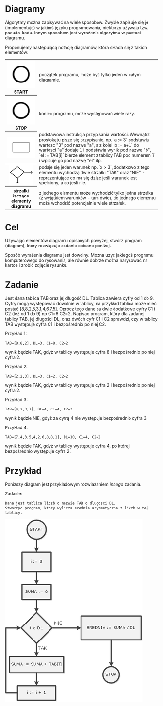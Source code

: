  Diagramy
==========

Algorytmy można zapisywać na wiele sposobów. Zwykle zapisuje się je (implementuje) w jakimś języku programowania,
niektórzy używaja tzw. pseudo-kodu. Innym sposobem jest wyrażenie algorytmu w postaci diagramu.

Proponujemy następującą notację diagramów, która składa się z takich elementów:
<table>
 <tr> <th> <img src='starter.png' alt='START'/>  START </th> <td> początek programu, może być tylko jeden w całym diagramie. </td> </tr>
 <tr> <th> <img src='starter.png' alt='STOP'/> STOP </th> <td> koniec programu, może występować wiele razy. </td> </tr>
 <tr> <th> <img src='activity.png' alt='Instrukcja'/> </th> <td> podstawowa instrukcja przypisania wartości. Wewnątrz prostokątu pisze się przypisanie, np. `a := 3` podstawia wartosc "3" pod nazwe "a", 
a z kolei `b := a+1` do wartosci "a" dodaje 1 i podstawia wynik pod nazwe "b", `el := TAB[i]` bierze 
element z tablicy TAB pod numerem `i` i wpisuje go pod nazwę "el" itp. </td> </tr>
 <tr> <th> <img src='condition_small.png' alt='Warunek'/> </th> <td> podaje się jeden warunek np. `x > 3`, dodatkowo z tego elementu wychodzą dwie strzałki "TAK" oraz "NIE" - reprezentujące co ma się dziac jeśli warunek jest spełniony, a co jeśli nie. </td> </tr>
 <tr> <th> strzałki łączące elementy diagramu </th> <td> z jednego elementu może wychodzić tylko jedna strzałka (z wyjątkiem warunków - tam dwie), do jednego elementu może wchodzić potencjalnie wiele strzałek. </td> </tr>
</table>

 Cel
=====

Używając elementów diagramu opisanych powyżej, stwórz program (diagram), ktory rozwiązuje zadanie opisane poniżej.

Sposób wyrażenia diagramu jest dowolny. Można uzyć jakiegoś programu komputerowego do rysowania, ale równie dobrze można 
narysować na kartce i zrobić zdjęcie rysunku.

 Zadanie
=========

Jest dana tablica TAB oraz jej długość DL. Tablica zawiera cyfry od 1 do 9. Cyfry mogą występować dowolnie w tablicy, na przykład tablica może mieć postać [8,8,2,5,3,1,4,6,7,5]. 
Oprócz tego dane sa dwie dodatkowe cyfry C1 i C2 (też od 1 do 9) np C1=8 C2=2.
Napisac program, który dla zadanej tablicy TAB, jej długości DL, oraz dwóch cyfr C1 i C2 sprawdzi, czy w tablicy TAB występuje cyfra C1 i bezpośrednio po niej C2.

Przykład 1:
``` 
TAB=[8,8,2], DL=3, C1=8, C2=2 
```
wynik będzie TAK, gdyż w tablicy występuje cyfra 8 i bezpośrednio po niej cyfra 2.

Przykład 2: 
```
TAB=[2,2,3], DL=3, C1=2, C2=2 
```
wynik będzie TAK, gdyż w tablicy występuje cyfra 2 i bezpośrednio po niej cyfra 2.

Przykład 3:
```
TAB=[4,2,3,7], DL=4, C1=4, C2=3 
```
wynik będzie NIE, gdyż za cyfrą 4 nie występuje bezpośrednio cyfra 3.

Przykład 4:
```
TAB=[7,4,3,5,4,2,6,8,8,1], DL=10, C1=4, C2=2 
```
wynik będzie TAK, gdyż w tablicy występuje cyfra 4, po której bezpośrednio występuje cyfra 2.


 Przykład 
==========

Ponizszy diagram jest przykladowym rozwiazaniem *innego* zadania.

Zadanie:

```
Dana jest tablica liczb o nazwie TAB o dlugosci DL. 
Stworzyc program, ktory wylicza srednia arytmetyczna z liczb w tej tablicy.
```

<img src='diagram_average.png' alt="Diagram for average"/>


